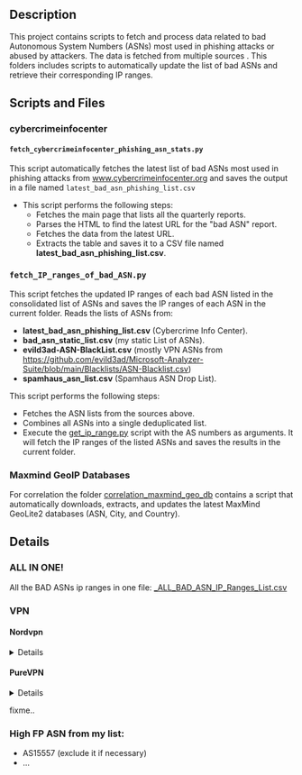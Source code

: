 ## Description
This project contains scripts to fetch and process data related to bad Autonomous System Numbers (ASNs) most used in phishing attacks or abused by attackers. The data is fetched from multiple sources . This folders includes scripts to automatically update the list of bad ASNs and retrieve their corresponding IP ranges.

## Scripts and Files

### cybercrimeinfocenter

#### `fetch_cybercrimeinfocenter_phishing_asn_stats.py`
This script automatically fetches the latest list of bad ASNs most used in phishing attacks from www.cybercrimeinfocenter.org and saves the output in a file named `latest_bad_asn_phishing_list.csv`

- This script performs the following steps:
  - Fetches the main page that lists all the quarterly reports.
  - Parses the HTML to find the latest URL for the "bad ASN" report.
  - Fetches the data from the latest URL.
  - Extracts the table and saves it to a CSV file named **latest_bad_asn_phishing_list.csv**.

### `fetch_IP_ranges_of_bad_ASN.py`
This script fetches the updated IP ranges of each bad ASN listed in the consolidated list of ASNs and saves the IP ranges of each ASN in the current folder.
Reads the lists of ASNs from:
- **latest_bad_asn_phishing_list.csv** (Cybercrime Info Center).
- **bad_asn_static_list.csv** (my static List of ASNs).
- **evild3ad-ASN-BlackList.csv** (mostly VPN ASNs from https://github.com/evild3ad/Microsoft-Analyzer-Suite/blob/main/Blacklists/ASN-Blacklist.csv)
- **spamhaus_asn_list.csv** (Spamhaus ASN Drop List).

This script performs the following steps:
  - Fetches the ASN lists from the sources above.
  - Combines all ASNs into a single deduplicated list.
  - Execute the [get_ip_range.py](https://github.com/mthcht/awesome-lists/blob/main/Lists/Ranges_IP_Address_Company_List/bgp.he.net/get_ip_range.py) script with the AS numbers as arguments. It will fetch the IP ranges of the listed ASNs and saves the results in the current folder.

### Maxmind GeoIP Databases
For correlation the folder [correlation_maxmind_geo_db](https://github.com/mthcht/awesome-lists/Lists/ASNs/correlation_maxmind_geo_db) contains a script that automatically downloads, extracts, and updates the latest MaxMind GeoLite2 databases (ASN, City, and Country).

## Details

### ALL IN ONE!

All the BAD ASNs ip ranges in one file: [_ALL_BAD_ASN_IP_Ranges_List.csv](https://github.com/mthcht/awesome-lists/blob/main/Lists/ASNs/_ALL_BAD_ASN_IP_Ranges_List.csv)

### VPN

#### Nordvpn 

<details>
  
- **[AS141039](https://github.com/mthcht/awesome-lists/blob/main/Lists/ASNs/AS141039_IP_Ranges.csv)**
- **[AS147049](https://github.com/mthcht/awesome-lists/blob/main/Lists/ASNs/AS147049_IP_Ranges.csv)**
- **[AS207137](https://github.com/mthcht/awesome-lists/blob/main/Lists/ASNs/AS207137_IP_Ranges.csv)**
- [AS6167](https://github.com/mthcht/awesome-lists/blob/main/Lists/ASNs/AS6167_IP_Ranges.csv)
- [AS7018](https://github.com/mthcht/awesome-lists/blob/main/Lists/ASNs/AS7018_IP_Ranges.csv)
- [AS8447](https://github.com/mthcht/awesome-lists/blob/main/Lists/ASNs/AS8447_IP_Ranges.csv)
- [AS9009](https://github.com/mthcht/awesome-lists/blob/main/Lists/ASNs/AS9009_IP_Ranges.csv)
- [AS10174](https://github.com/mthcht/awesome-lists/blob/main/Lists/ASNs/AS10174_IP_Ranges.csv)
- [AS11427](https://github.com/mthcht/awesome-lists/blob/main/Lists/ASNs/AS11427_IP_Ranges.csv)
- [AS12876](https://github.com/mthcht/awesome-lists/blob/main/Lists/ASNs/AS12876_IP_Ranges.csv)
- [AS14244](https://github.com/mthcht/awesome-lists/blob/main/Lists/ASNs/AS14244_IP_Ranges.csv)
- [AS20278](https://github.com/mthcht/awesome-lists/blob/main/Lists/ASNs/AS20278_IP_Ranges.csv)
- [AS20473](https://github.com/mthcht/awesome-lists/blob/main/Lists/ASNs/AS20473_IP_Ranges.csv)
- [AS24940](https://github.com/mthcht/awesome-lists/blob/main/Lists/ASNs/AS24940_IP_Ranges.csv)
- [AS25369](https://github.com/mthcht/awesome-lists/blob/main/Lists/ASNs/AS25369_IP_Ranges.csv)
- [AS33182](https://github.com/mthcht/awesome-lists/blob/main/Lists/ASNs/AS33182_IP_Ranges.csv)
- [AS33876](https://github.com/mthcht/awesome-lists/blob/main/Lists/ASNs/AS33876_IP_Ranges.csv)
- [AS36352](https://github.com/mthcht/awesome-lists/blob/main/Lists/ASNs/AS36352_IP_Ranges.csv)
- [AS39486](https://github.com/mthcht/awesome-lists/blob/main/Lists/ASNs/AS39486_IP_Ranges.csv)
- [AS40676](https://github.com/mthcht/awesome-lists/blob/main/Lists/ASNs/AS40676_IP_Ranges.csv)
- [AS41564](https://github.com/mthcht/awesome-lists/blob/main/Lists/ASNs/AS41564_IP_Ranges.csv)
- [AS41704](https://github.com/mthcht/awesome-lists/blob/main/Lists/ASNs/AS41704_IP_Ranges.csv)
- [AS42831](https://github.com/mthcht/awesome-lists/blob/main/Lists/ASNs/AS42831_IP_Ranges.csv)
- [AS43289](https://github.com/mthcht/awesome-lists/blob/main/Lists/ASNs/AS43289_IP_Ranges.csv)
- [AS43317](https://github.com/mthcht/awesome-lists/blob/main/Lists/ASNs/AS43317_IP_Ranges.csv)
- [AS46805](https://github.com/mthcht/awesome-lists/blob/main/Lists/ASNs/AS46805_IP_Ranges.csv)
- [AS47943](https://github.com/mthcht/awesome-lists/blob/main/Lists/ASNs/AS47943_IP_Ranges.csv)
- [AS49453](https://github.com/mthcht/awesome-lists/blob/main/Lists/ASNs/AS49453_IP_Ranges.csv)
- [AS49770](https://github.com/mthcht/awesome-lists/blob/main/Lists/ASNs/AS49770_IP_Ranges.csv)
- [AS49981](https://github.com/mthcht/awesome-lists/blob/main/Lists/ASNs/AS49981_IP_Ranges.csv)
- [AS50340](https://github.com/mthcht/awesome-lists/blob/main/Lists/ASNs/AS50340_IP_Ranges.csv)
- [AS51430](https://github.com/mthcht/awesome-lists/blob/main/Lists/ASNs/AS51430_IP_Ranges.csv)
- [AS51747](https://github.com/mthcht/awesome-lists/blob/main/Lists/ASNs/AS51747_IP_Ranges.csv)
- [AS57172](https://github.com/mthcht/awesome-lists/blob/main/Lists/ASNs/AS57172_IP_Ranges.csv)
- [AS58325](https://github.com/mthcht/awesome-lists/blob/main/Lists/ASNs/AS58325_IP_Ranges.csv)
- [AS60068](https://github.com/mthcht/awesome-lists/blob/main/Lists/ASNs/AS60068_IP_Ranges.csv)
- [AS60304](https://github.com/mthcht/awesome-lists/blob/main/Lists/ASNs/AS60304_IP_Ranges.csv)
- [AS61493](https://github.com/mthcht/awesome-lists/blob/main/Lists/ASNs/AS61493_IP_Ranges.csv)
- [AS62240](https://github.com/mthcht/awesome-lists/blob/main/Lists/ASNs/AS62240_IP_Ranges.csv)
- [AS63119](https://github.com/mthcht/awesome-lists/blob/main/Lists/ASNs/AS63119_IP_Ranges.csv)
- [AS64200](https://github.com/mthcht/awesome-lists/blob/main/Lists/ASNs/AS64200_IP_Ranges.csv)
- [AS64245](https://github.com/mthcht/awesome-lists/blob/main/Lists/ASNs/AS64245_IP_Ranges.csv)
- [AS131199](https://github.com/mthcht/awesome-lists/blob/main/Lists/ASNs/AS131199_IP_Ranges.csv)
- [AS136557](https://github.com/mthcht/awesome-lists/blob/main/Lists/ASNs/AS136557_IP_Ranges.csv)
- [AS136787](https://github.com/mthcht/awesome-lists/blob/main/Lists/ASNs/AS136787_IP_Ranges.csv)
- [AS137409](https://github.com/mthcht/awesome-lists/blob/main/Lists/ASNs/AS137409_IP_Ranges.csv)
- [AS198890](https://github.com/mthcht/awesome-lists/blob/main/Lists/ASNs/AS198890_IP_Ranges.csv)
- [AS199524](https://github.com/mthcht/awesome-lists/blob/main/Lists/ASNs/AS199524_IP_Ranges.csv)
- [AS200698](https://github.com/mthcht/awesome-lists/blob/main/Lists/ASNs/AS200698_IP_Ranges.csv)
- [AS205119](https://github.com/mthcht/awesome-lists/blob/main/Lists/ASNs/AS205119_IP_Ranges.csv)
- [AS207990](https://github.com/mthcht/awesome-lists/blob/main/Lists/ASNs/AS207990_IP_Ranges.csv)
- [AS212238](https://github.com/mthcht/awesome-lists/blob/main/Lists/ASNs/AS212238_IP_Ranges.csv)
- [AS262287](https://github.com/mthcht/awesome-lists/blob/main/Lists/ASNs/AS262287_IP_Ranges.csv)
- [AS263702](https://github.com/mthcht/awesome-lists/blob/main/Lists/ASNs/AS263702_IP_Ranges.csv)
- [AS396356](https://github.com/mthcht/awesome-lists/blob/main/Lists/ASNs/AS396356_IP_Ranges.csv)

</details>

#### PureVPN

<details>
  
- [AS174](https://github.com/mthcht/awesome-lists/blob/main/Lists/ASNs/AS174_IP_Ranges.csv)
- [AS834](https://github.com/mthcht/awesome-lists/blob/main/Lists/ASNs/AS834_IP_Ranges.csv)
- [AS1257](https://github.com/mthcht/awesome-lists/blob/main/Lists/ASNs/AS1257_IP_Ranges.csv)
- [AS1299](https://github.com/mthcht/awesome-lists/blob/main/Lists/ASNs/AS1299_IP_Ranges.csv)
- [AS1421](https://github.com/mthcht/awesome-lists/blob/main/Lists/ASNs/AS1421_IP_Ranges.csv)
- [AS2914](https://github.com/mthcht/awesome-lists/blob/main/Lists/ASNs/AS2914_IP_Ranges.csv)
- [AS3223](https://github.com/mthcht/awesome-lists/blob/main/Lists/ASNs/AS3223_IP_Ranges.csv)
- [AS3257](https://github.com/mthcht/awesome-lists/blob/main/Lists/ASNs/AS3257_IP_Ranges.csv)
- [AS3356](https://github.com/mthcht/awesome-lists/blob/main/Lists/ASNs/AS3356_IP_Ranges.csv)
- [AS3491](https://github.com/mthcht/awesome-lists/blob/main/Lists/ASNs/AS3491_IP_Ranges.csv)
- [AS3549](https://github.com/mthcht/awesome-lists/blob/main/Lists/ASNs/AS3549_IP_Ranges.csv)
- [AS3741](https://github.com/mthcht/awesome-lists/blob/main/Lists/ASNs/AS3741_IP_Ranges.csv)
- [AS4637](https://github.com/mthcht/awesome-lists/blob/main/Lists/ASNs/AS4637_IP_Ranges.csv)
- [AS6424](https://github.com/mthcht/awesome-lists/blob/main/Lists/ASNs/AS6424_IP_Ranges.csv)
- [AS6762](https://github.com/mthcht/awesome-lists/blob/main/Lists/ASNs/AS6762_IP_Ranges.csv)
- [AS6939](https://github.com/mthcht/awesome-lists/blob/main/Lists/ASNs/AS6939_IP_Ranges.csv)
- [AS7040](https://github.com/mthcht/awesome-lists/blob/main/Lists/ASNs/AS7040_IP_Ranges.csv)
- [AS7195](https://github.com/mthcht/awesome-lists/blob/main/Lists/ASNs/AS7195_IP_Ranges.csv)
- [AS8285](https://github.com/mthcht/awesome-lists/blob/main/Lists/ASNs/AS8285_IP_Ranges.csv)
- [AS8447](https://github.com/mthcht/awesome-lists/blob/main/Lists/ASNs/AS8447_IP_Ranges.csv)
- [AS8452](https://github.com/mthcht/awesome-lists/blob/main/Lists/ASNs/AS8452_IP_Ranges.csv)
- [AS8529](https://github.com/mthcht/awesome-lists/blob/main/Lists/ASNs/AS8529_IP_Ranges.csv)
- [AS8717](https://github.com/mthcht/awesome-lists/blob/main/Lists/ASNs/AS8717_IP_Ranges.csv)
- [AS9002](https://github.com/mthcht/awesome-lists/blob/main/Lists/ASNs/AS9002_IP_Ranges.csv)
- [AS9009](https://github.com/mthcht/awesome-lists/blob/main/Lists/ASNs/AS9009_IP_Ranges.csv)
- [AS9121](https://github.com/mthcht/awesome-lists/blob/main/Lists/ASNs/AS9121_IP_Ranges.csv)
- [AS12179](https://github.com/mthcht/awesome-lists/blob/main/Lists/ASNs/AS12179_IP_Ranges.csv)
- [AS12182](https://github.com/mthcht/awesome-lists/blob/main/Lists/ASNs/AS12182_IP_Ranges.csv)
- [AS13194](https://github.com/mthcht/awesome-lists/blob/main/Lists/ASNs/AS13194_IP_Ranges.csv)
- [AS13213](https://github.com/mthcht/awesome-lists/blob/main/Lists/ASNs/AS13213_IP_Ranges.csv)
- [AS14061](https://github.com/mthcht/awesome-lists/blob/main/Lists/ASNs/AS14061_IP_Ranges.csv)
- [AS15169](https://github.com/mthcht/awesome-lists/blob/main/Lists/ASNs/AS15169_IP_Ranges.csv)
- [AS15830](https://github.com/mthcht/awesome-lists/blob/main/Lists/ASNs/AS15830_IP_Ranges.csv)
- [AS16276](https://github.com/mthcht/awesome-lists/blob/main/Lists/ASNs/AS16276_IP_Ranges.csv)
- [AS16302](https://github.com/mthcht/awesome-lists/blob/main/Lists/ASNs/AS16302_IP_Ranges.csv)
- [AS16724](https://github.com/mthcht/awesome-lists/blob/main/Lists/ASNs/AS16724_IP_Ranges.csv)
- [AS18779](https://github.com/mthcht/awesome-lists/blob/main/Lists/ASNs/AS18779_IP_Ranges.csv)
- [AS20473](https://github.com/mthcht/awesome-lists/blob/main/Lists/ASNs/AS20473_IP_Ranges.csv)
- [AS20860](https://github.com/mthcht/awesome-lists/blob/main/Lists/ASNs/AS20860_IP_Ranges.csv)
- [AS21859](https://github.com/mthcht/awesome-lists/blob/main/Lists/ASNs/AS21859_IP_Ranges.csv)
- [AS23033](https://github.com/mthcht/awesome-lists/blob/main/Lists/ASNs/AS23033_IP_Ranges.csv)
- [AS28886](https://github.com/mthcht/awesome-lists/blob/main/Lists/ASNs/AS28886_IP_Ranges.csv)
- [AS29076](https://github.com/mthcht/awesome-lists/blob/main/Lists/ASNs/AS29076_IP_Ranges.csv)
- [AS32489](https://github.com/mthcht/awesome-lists/blob/main/Lists/ASNs/AS32489_IP_Ranges.csv)
- [AS35758](https://github.com/mthcht/awesome-lists/blob/main/Lists/ASNs/AS35758_IP_Ranges.csv)
- [AS36231](https://github.com/mthcht/awesome-lists/blob/main/Lists/ASNs/AS36231_IP_Ranges.csv)
- [AS36351](https://github.com/mthcht/awesome-lists/blob/main/Lists/ASNs/AS36351_IP_Ranges.csv)
- [AS36352](https://github.com/mthcht/awesome-lists/blob/main/Lists/ASNs/AS36352_IP_Ranges.csv)
- [AS37468](https://github.com/mthcht/awesome-lists/blob/main/Lists/ASNs/AS37468_IP_Ranges.csv)
- [AS37684](https://github.com/mthcht/awesome-lists/blob/main/Lists/ASNs/AS37684_IP_Ranges.csv)
- [AS38001](https://github.com/mthcht/awesome-lists/blob/main/Lists/ASNs/AS38001_IP_Ranges.csv)
- [AS38182](https://github.com/mthcht/awesome-lists/blob/main/Lists/ASNs/AS38182_IP_Ranges.csv)
- [AS39324](https://github.com/mthcht/awesome-lists/blob/main/Lists/ASNs/AS39324_IP_Ranges.csv)
- [AS40676](https://github.com/mthcht/awesome-lists/blob/main/Lists/ASNs/AS40676_IP_Ranges.csv)
- [AS42831](https://github.com/mthcht/awesome-lists/blob/main/Lists/ASNs/AS42831_IP_Ranges.csv)
- [AS44477](https://github.com/mthcht/awesome-lists/blob/main/Lists/ASNs/AS44477_IP_Ranges.csv)
- [AS45671](https://github.com/mthcht/awesome-lists/blob/main/Lists/ASNs/AS45671_IP_Ranges.csv)
- [AS45899](https://github.com/mthcht/awesome-lists/blob/main/Lists/ASNs/AS45899_IP_Ranges.csv)
- [AS45996](https://github.com/mthcht/awesome-lists/blob/main/Lists/ASNs/AS45996_IP_Ranges.csv)
- [AS46475](https://github.com/mthcht/awesome-lists/blob/main/Lists/ASNs/AS46475_IP_Ranges.csv)
- [AS50613](https://github.com/mthcht/awesome-lists/blob/main/Lists/ASNs/AS50613_IP_Ranges.csv)
- [AS51430](https://github.com/mthcht/awesome-lists/blob/main/Lists/ASNs/AS51430_IP_Ranges.csv)
- [AS51765](https://github.com/mthcht/awesome-lists/blob/main/Lists/ASNs/AS51765_IP_Ranges.csv)
- [AS52423](https://github.com/mthcht/awesome-lists/blob/main/Lists/ASNs/AS52423_IP_Ranges.csv)
- [AS53356](https://github.com/mthcht/awesome-lists/blob/main/Lists/ASNs/AS53356_IP_Ranges.csv)
- [AS54527](https://github.com/mthcht/awesome-lists/blob/main/Lists/ASNs/AS54527_IP_Ranges.csv)
- [AS55286](https://github.com/mthcht/awesome-lists/blob/main/Lists/ASNs/AS55286_IP_Ranges.csv)
- [AS56153](https://github.com/mthcht/awesome-lists/blob/main/Lists/ASNs/AS56153_IP_Ranges.csv)
- [AS56655](https://github.com/mthcht/awesome-lists/blob/main/Lists/ASNs/AS56655_IP_Ranges.csv)
- [AS56910](https://github.com/mthcht/awesome-lists/blob/main/Lists/ASNs/AS56910_IP_Ranges.csv)
- [AS57814](https://github.com/mthcht/awesome-lists/blob/main/Lists/ASNs/AS57814_IP_Ranges.csv)
- [AS58955](https://github.com/mthcht/awesome-lists/blob/main/Lists/ASNs/AS58955_IP_Ranges.csv)
- [AS60117](https://github.com/mthcht/awesome-lists/blob/main/Lists/ASNs/AS60117_IP_Ranges.csv)
- [AS61098](https://github.com/mthcht/awesome-lists/blob/main/Lists/ASNs/AS61098_IP_Ranges.csv)
- [AS62240](https://github.com/mthcht/awesome-lists/blob/main/Lists/ASNs/AS62240_IP_Ranges.csv)
- [AS63018](https://github.com/mthcht/awesome-lists/blob/main/Lists/ASNs/AS63018_IP_Ranges.csv)
- [AS63956](https://github.com/mthcht/awesome-lists/blob/main/Lists/ASNs/AS63956_IP_Ranges.csv)
- [AS132372](https://github.com/mthcht/awesome-lists/blob/main/Lists/ASNs/AS132372_IP_Ranges.csv)
- [AS133159](https://github.com/mthcht/awesome-lists/blob/main/Lists/ASNs/AS133159_IP_Ranges.csv)
- [AS133480](https://github.com/mthcht/awesome-lists/blob/main/Lists/ASNs/AS133480_IP_Ranges.csv)
- [AS134451](https://github.com/mthcht/awesome-lists/blob/main/Lists/ASNs/AS134451_IP_Ranges.csv)
- [AS137409](https://github.com/mthcht/awesome-lists/blob/main/Lists/ASNs/AS137409_IP_Ranges.csv)
- [AS138915](https://github.com/mthcht/awesome-lists/blob/main/Lists/ASNs/AS138915_IP_Ranges.csv)
- [AS151106](https://github.com/mthcht/awesome-lists/blob/main/Lists/ASNs/AS151106_IP_Ranges.csv)
- [AS197071](https://github.com/mthcht/awesome-lists/blob/main/Lists/ASNs/AS197071_IP_Ranges.csv)
- [AS197328](https://github.com/mthcht/awesome-lists/blob/main/Lists/ASNs/AS197328_IP_Ranges.csv)
- [AS197706](https://github.com/mthcht/awesome-lists/blob/main/Lists/ASNs/AS197706_IP_Ranges.csv)
- [AS199524](https://github.com/mthcht/awesome-lists/blob/main/Lists/ASNs/AS199524_IP_Ranges.csv)
- [AS202053](https://github.com/mthcht/awesome-lists/blob/main/Lists/ASNs/AS202053_IP_Ranges.csv)
- [AS202656](https://github.com/mthcht/awesome-lists/blob/main/Lists/ASNs/AS202656_IP_Ranges.csv)
- [AS203020](https://github.com/mthcht/awesome-lists/blob/main/Lists/ASNs/AS203020_IP_Ranges.csv)
- [AS206264](https://github.com/mthcht/awesome-lists/blob/main/Lists/ASNs/AS206264_IP_Ranges.csv)
- [AS209378](https://github.com/mthcht/awesome-lists/blob/main/Lists/ASNs/AS209378_IP_Ranges.csv)
- [AS210756](https://github.com/mthcht/awesome-lists/blob/main/Lists/ASNs/AS210756_IP_Ranges.csv)
- [AS212238](https://github.com/mthcht/awesome-lists/blob/main/Lists/ASNs/AS212238_IP_Ranges.csv)
- [AS262287](https://github.com/mthcht/awesome-lists/blob/main/Lists/ASNs/AS262287_IP_Ranges.csv)
- [AS263812](https://github.com/mthcht/awesome-lists/blob/main/Lists/ASNs/AS263812_IP_Ranges.csv)
- [AS270172](https://github.com/mthcht/awesome-lists/blob/main/Lists/ASNs/AS270172_IP_Ranges.csv)
- [AS327813](https://github.com/mthcht/awesome-lists/blob/main/Lists/ASNs/AS327813_IP_Ranges.csv)
- [AS394256](https://github.com/mthcht/awesome-lists/blob/main/Lists/ASNs/AS394256_IP_Ranges.csv)
- [AS396356](https://github.com/mthcht/awesome-lists/blob/main/Lists/ASNs/AS396356_IP_Ranges.csv)
- [AS396362](https://github.com/mthcht/awesome-lists/blob/main/Lists/ASNs/AS396362_IP_Ranges.csv)
- [AS396982](https://github.com/mthcht/awesome-lists/blob/main/Lists/ASNs/AS396982_IP_Ranges.csv)
  
</details>

fixme..


### High FP ASN from my list:
- AS15557 (exclude it if necessary)
- ...



